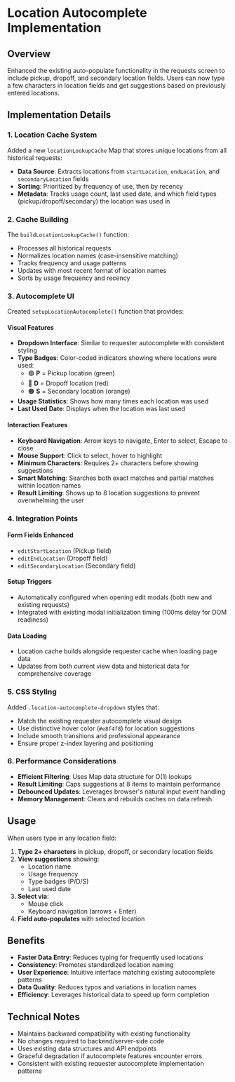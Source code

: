# Location Autocomplete Implementation

## Overview

Enhanced the existing auto-populate functionality in the requests screen to include pickup, dropoff, and secondary location fields. Users can now type a few characters in location fields and get suggestions based on previously entered locations.

## Implementation Details

### 1. Location Cache System

Added a new `locationLookupCache` Map that stores unique locations from all historical requests:

- **Data Source**: Extracts locations from `startLocation`, `endLocation`, and `secondaryLocation` fields
- **Sorting**: Prioritized by frequency of use, then by recency
- **Metadata**: Tracks usage count, last used date, and which field types (pickup/dropoff/secondary) the location was used in

### 2. Cache Building

The `buildLocationLookupCache()` function:
- Processes all historical requests
- Normalizes location names (case-insensitive matching)
- Tracks frequency and usage patterns
- Updates with most recent format of location names
- Sorts by usage frequency and recency

### 3. Autocomplete UI

Created `setupLocationAutocomplete()` function that provides:

#### Visual Features
- **Dropdown Interface**: Similar to requester autocomplete with consistent styling
- **Type Badges**: Color-coded indicators showing where locations were used:
  - 🟢 **P** = Pickup location (green)
  - 🔴 **D** = Dropoff location (red) 
  - 🟠 **S** = Secondary location (orange)
- **Usage Statistics**: Shows how many times each location was used
- **Last Used Date**: Displays when the location was last used

#### Interaction Features
- **Keyboard Navigation**: Arrow keys to navigate, Enter to select, Escape to close
- **Mouse Support**: Click to select, hover to highlight
- **Minimum Characters**: Requires 2+ characters before showing suggestions
- **Smart Matching**: Searches both exact matches and partial matches within location names
- **Result Limiting**: Shows up to 8 location suggestions to prevent overwhelming the user

### 4. Integration Points

#### Form Fields Enhanced
- `editStartLocation` (Pickup field)
- `editEndLocation` (Dropoff field) 
- `editSecondaryLocation` (Secondary field)

#### Setup Triggers
- Automatically configured when opening edit modals (both new and existing requests)
- Integrated with existing modal initialization timing (100ms delay for DOM readiness)

#### Data Loading
- Location cache builds alongside requester cache when loading page data
- Updates from both current view data and historical data for comprehensive coverage

### 5. CSS Styling

Added `.location-autocomplete-dropdown` styles that:
- Match the existing requester autocomplete visual design
- Use distinctive hover color (`#e8f4f8`) for location suggestions
- Include smooth transitions and professional appearance
- Ensure proper z-index layering and positioning

### 6. Performance Considerations

- **Efficient Filtering**: Uses Map data structure for O(1) lookups
- **Result Limiting**: Caps suggestions at 8 items to maintain performance
- **Debounced Updates**: Leverages browser's natural input event handling
- **Memory Management**: Clears and rebuilds caches on data refresh

## Usage

When users type in any location field:

1. **Type 2+ characters** in pickup, dropoff, or secondary location fields
2. **View suggestions** showing:
   - Location name
   - Usage frequency 
   - Type badges (P/D/S)
   - Last used date
3. **Select via**:
   - Mouse click
   - Keyboard navigation (arrows + Enter)
4. **Field auto-populates** with selected location

## Benefits

- **Faster Data Entry**: Reduces typing for frequently used locations
- **Consistency**: Promotes standardized location naming
- **User Experience**: Intuitive interface matching existing autocomplete patterns
- **Data Quality**: Reduces typos and variations in location names
- **Efficiency**: Leverages historical data to speed up form completion

## Technical Notes

- Maintains backward compatibility with existing functionality
- No changes required to backend/server-side code
- Uses existing data structures and API endpoints
- Graceful degradation if autocomplete features encounter errors
- Consistent with existing requester autocomplete implementation patterns